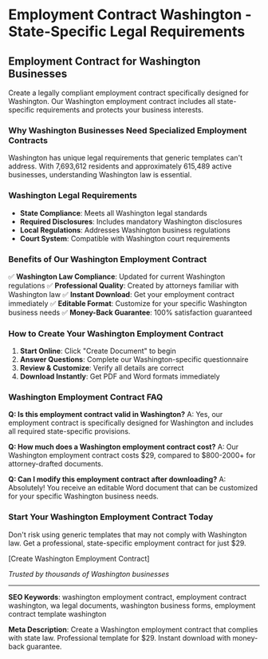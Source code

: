 # Employment Contract Washington - State-Specific Legal Requirements

## Employment Contract for Washington Businesses

Create a legally compliant employment contract specifically designed for Washington. Our Washington employment contract includes all state-specific requirements and protects your business interests.

### Why Washington Businesses Need Specialized Employment Contracts

Washington has unique legal requirements that generic templates can't address. With 7,693,612 residents and approximately 615,489 active businesses, understanding Washington law is essential.

### Washington Legal Requirements

- **State Compliance**: Meets all Washington legal standards
- **Required Disclosures**: Includes mandatory Washington disclosures
- **Local Regulations**: Addresses Washington business regulations
- **Court System**: Compatible with Washington court requirements

### Benefits of Our Washington Employment Contract

✅ **Washington Law Compliance**: Updated for current Washington regulations
✅ **Professional Quality**: Created by attorneys familiar with Washington law
✅ **Instant Download**: Get your employment contract immediately
✅ **Editable Format**: Customize for your specific Washington business needs
✅ **Money-Back Guarantee**: 100% satisfaction guaranteed

### How to Create Your Washington Employment Contract

1. **Start Online**: Click "Create Document" to begin
2. **Answer Questions**: Complete our Washington-specific questionnaire
3. **Review & Customize**: Verify all details are correct
4. **Download Instantly**: Get PDF and Word formats immediately

### Washington Employment Contract FAQ

**Q: Is this employment contract valid in Washington?**
A: Yes, our employment contract is specifically designed for Washington and includes all required state-specific provisions.

**Q: How much does a Washington employment contract cost?**
A: Our Washington employment contract costs $29, compared to $800-2000+ for attorney-drafted documents.

**Q: Can I modify this employment contract after downloading?**
A: Absolutely! You receive an editable Word document that can be customized for your specific Washington business needs.

### Start Your Washington Employment Contract Today

Don't risk using generic templates that may not comply with Washington law. Get a professional, state-specific employment contract for just $29.

[Create Washington Employment Contract]

_Trusted by thousands of Washington businesses_

---

**SEO Keywords**: washington employment contract, employment contract washington, wa legal documents, washington business forms, employment contract template washington

**Meta Description**: Create a Washington employment contract that complies with state law. Professional template for $29. Instant download with money-back guarantee.
